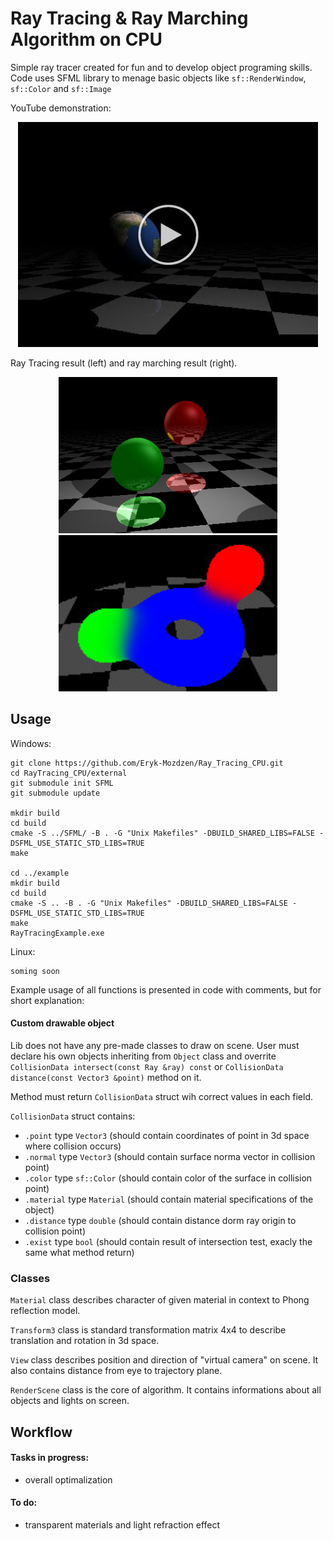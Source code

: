 # Ray Tracing & Ray Marching Algorithm on CPU
Simple ray tracer created for fun and to develop object programing skills.
Code uses SFML library to menage basic objects like `sf::RenderWindow`, `sf::Color` and `sf::Image`

YouTube demonstration:

<p align="center">
  <a href="https://www.youtube.com/watch?v=VN4jbGkxlCg">
    <img src="/docs/readme/yt2_photo_button.jpg">
  </a>
</p>

Ray Tracing result (left) and ray marching result (right).

<p align="center">
  <img src="/docs/readme/ray_tracing.jpg" width="350" height="250" />
  <img src="/docs/readme/ray_marching.jpg" width="350" height="250" />
</p>

## Usage

Windows:
```
git clone https://github.com/Eryk-Mozdzen/Ray_Tracing_CPU.git
cd RayTracing_CPU/external
git submodule init SFML
git submodule update

mkdir build
cd build
cmake -S ../SFML/ -B . -G "Unix Makefiles" -DBUILD_SHARED_LIBS=FALSE -DSFML_USE_STATIC_STD_LIBS=TRUE
make

cd ../example
mkdir build
cd build
cmake -S .. -B . -G "Unix Makefiles" -DBUILD_SHARED_LIBS=FALSE -DSFML_USE_STATIC_STD_LIBS=TRUE
make
RayTracingExample.exe
```
Linux:
```
soming soon
```
Example usage of all functions is presented in code with comments, but for short explanation:

#### Custom drawable object
Lib does not have any pre-made classes to draw on scene. User must declare his own objects inheriting from `Object` class and overrite
`CollisionData intersect(const Ray &ray) const` or `CollisionData distance(const Vector3 &point)` method on it.

Method must return `CollisionData` struct wih correct values in each field.

`CollisionData` struct contains:
- `.point` type `Vector3` (should contain coordinates of point in 3d space where collision occurs)
- `.normal` type `Vector3` (should contain surface norma vector in collision point)
- `.color` type `sf::Color` (should contain color of the surface in collision point)
- `.material` type `Material` (should contain material specifications of the object)
- `.distance` type `double` (should contain distance dorm ray origin to collision point)
- `.exist` type `bool` (should contain result of intersection test, exacly the same what method return)

### Classes
`Material` class describes character of given material in context to Phong reflection model.

`Transform3` class is standard transformation matrix 4x4 to describe translation and rotation in 3d space.

`View` class describes position and direction of "virtual camera" on scene. It also contains distance from eye to trajectory plane.

`RenderScene` class is the core of algorithm. It contains informations about all objects and lights on screen.

## Workflow
#### Tasks in progress:
- overall optimalization

#### To do:
- transparent materials and light refraction effect
